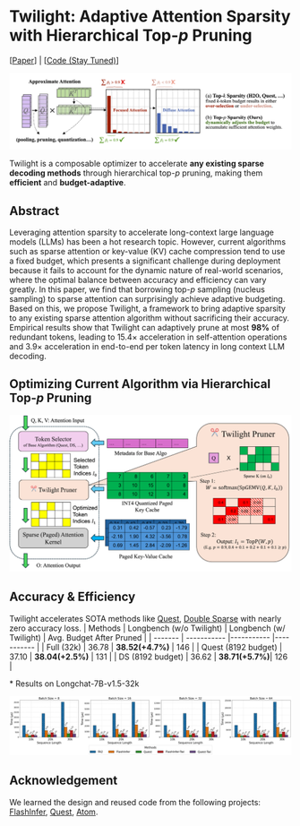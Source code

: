 # Twilight: Adaptive Attention Sparsity with Hierarchical Top-$p$ Pruning

[[Paper](https://arxiv.org/abs/2502.02770)] | [[Code (Stay Tuned)]()]

![teaser](figures/teaser.png)

Twilight is a composable optimizer to accelerate **any existing sparse decoding methods** through hierarchical top-$p$ pruning, making them **efficient** and **budget-adaptive**.

## Abstract

Leveraging attention sparsity to accelerate long-context large language models (LLMs) has been a hot research topic. However, current algorithms such as sparse attention or key-value (KV) cache compression tend to use a fixed budget, which presents a significant challenge during deployment because it fails to account for the dynamic nature of real-world scenarios, where the optimal balance between accuracy and efficiency can vary greatly. In this paper, we find that borrowing top-$p$ sampling (nucleus sampling) to sparse attention can surprisingly achieve adaptive budgeting. Based on this, we propose Twilight, a framework to bring adaptive sparsity to any existing sparse attention algorithm without sacrificing their accuracy. Empirical results show that Twilight can adaptively prune at most **98\%** of redundant tokens, leading to $15.4\times$ acceleration in self-attention operations and $3.9\times$ acceleration in end-to-end per token latency in long context LLM decoding.

## Optimizing Current Algorithm via Hierarchical Top-$p$ Pruning

![arch](figures/arch.png)

## Accuracy & Efficiency

Twilight accelerates SOTA methods like [Quest](https://github.com/mit-han-lab/Quest), [Double Sparse](https://github.com/andy-yang-1/DoubleSparse/tree/main) with nearly zero accuracy loss.
| Methods | Longbench (w/o Twilight) | Longbench (w/ Twilight) | Avg. Budget After Pruned |
| ------- | ----------- |----------- |----------- |
| Full (32k)   |  36.78      | **38.52(+4.7\%)** | 146 |
| Quest (8192 budget)  | 37.10 | **38.04(+2.5\%)** | 131 |
| DS (8192 budget)     | 36.62 | **38.71(+5.7\%)**| 126 |

\* Results on Longchat-7B-v1.5-32k


![eva1](figures/kernel.png)

## Acknowledgement

We learned the design and reused code from the following projects: [FlashInfer](https://github.com/flashinfer-ai/flashinfer), [Quest](https://github.com/mit-han-lab/Quest), [Atom](https://github.com/efeslab/Atom).
